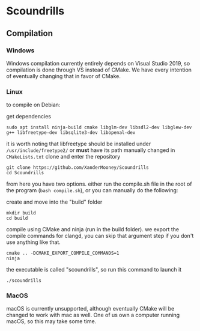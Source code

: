 # Scoundrills

<h2>Compilation</h2>

<h3>Windows</h3>

Windows compilation currently entirely depends on Visual Studio 2019, so compilation is done through VS instead of CMake. We have every intention of eventually changing that in favor of CMake.

<h3>Linux</h3>

to compile on Debian:

get dependencies
```
sudo apt install ninja-build cmake libglm-dev libsdl2-dev libglew-dev g++ libfreetype-dev libsqlite3-dev libopenal-dev
```
it is worth noting that libfreetype should be installed under `/usr/include/freetype2/` or **must** have its path manually changed in `CMakeLists.txt`
clone and enter the repository
```
git clone https://github.com/XanderMooney/Scoundrills
cd Scoundrills
```

from here you have two options. either run the compile.sh file in the root of the program (`bash compile.sh`), or you can manually do the following:

create and move into the "build" folder
```
mkdir build
cd build
```
compile using CMake and ninja (run in the build folder). we export the compile commands for clangd, you can skip that argument step if you don't use anything like that.
```
cmake .. -DCMAKE_EXPORT_COMPILE_COMMANDS=1
ninja
```
the executable is called "scoundrills", so run this command to launch it
```
./scoundrills
```

<h3>MacOS</h3>

macOS is currently unsupported, although eventually CMake will be changed to work with mac as well. One of us own a computer running macOS, so this may take some time.
